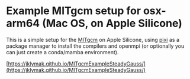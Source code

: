 # Example MITgcm setup for osx-arm64 (Mac OS, on Apple Silicone)

This is a simple setup for the [MITgcm](https://mitgcm.readthedocs.io/en/latest/) on Apple Silicone, using [pixi](https://pixi.sh/latest/) as a package manager to install the compilers and openmpi (or optionally you can just create a conda/mamba environment).

[https://jklymak.github.io/MITgcmExampleSteadyGauss/](https://jklymak.github.io/MITgcmExampleSteadyGauss/)

